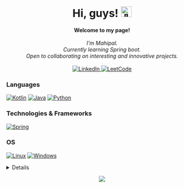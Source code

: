 <h1 align="center">Hi, guys! <img src="https://github.com/wervlad/wervlad/assets/24524555/766d336d-b87d-44ba-807c-c51de2bc6b4d" width="28px" alt="👋"></h1>

<p align="center">
    <b>Welcome to my page!</b><br><br>
    <i>
        I'm Mahipal.<br>
        Currently learning Spring boot.<br>
        Open to collaborating on interesting and innovative projects.<br>
    </i><br>
    <a href="https://www.linkedin.com/in/MahipalMalviya">
        <img src="https://img.shields.io/badge/LinkedIn-blue?style=flat-square&logo=linkedin" alt="LinkedIn">
    </a>
<!--     <a href="https://www.kaggle.com/MahipalMalviya">
        <img src="https://img.shields.io/badge/Kaggle-blue?style=flat-square&logo=kaggle" alt="Kaggle">
    </a> -->
    <a href="https://leetcode.com/MahipalMalviya">
        <img src="https://img.shields.io/badge/LeetCode-blue?style=flat-square&logo=LeetCode" alt="LeetCode">
    </a>
</p>

### Languages
[![Kotlin](https://img.shields.io/badge/kotlin-black?style=for-the-badge&logo=kotlin)](https://github.com/MahipalMalviya)
[![Java](https://img.shields.io/badge/java-black?style=for-the-badge&logo=java)](https://github.com/MahipalMalviya)
[![Python](https://img.shields.io/badge/python-black?style=for-the-badge&logo=python)](https://github.com/MahipalMalviya)


### Technologies & Frameworks
[![Spring](https://img.shields.io/badge/spring-black?style=for-the-badge&logo=spring)](https://github.com/MahipalMalviya)

### OS
[![Linux](https://img.shields.io/badge/linux-black?style=for-the-badge&logo=Linux)](https://github.com/MahipalMalviya)
[![Windows](https://img.shields.io/badge/Windows-black?style=for-the-badge&logo=Windows)](https://github.com/MahipalMalviya)


<details>
<p align="center">
  <a href="https://github.com/MahipalMalviya">
    <img src="http://github-profile-summary-cards.vercel.app/api/cards/profile-details?username=MahipalMalviya&theme=transparent" />
  </a>
  <a href="https://github.com/MahipalMalviya">
    <img src="https://github-readme-streak-stats.herokuapp.com/?user=MahipalMalviya&hide_border=true&card_width=338&theme=transparent" />
  </a>
  <a href="https://github.com/MahipalMalviya">
    <img src="http://github-profile-summary-cards.vercel.app/api/cards/stats?username=MahipalMalviya&theme=transparent" />
  </a>
  <a href="https://github.com/MahipalMalviya">
    <img src="https://github-readme-stats.vercel.app/api/top-langs/?username=MahipalMalviya&langs_count=10&exclude_repo=&hide=jupyter%20notebook,vim%20script,cmake,makefile,batchfile,emacs%20lisp,css,html&layout=default&card_width=699&hide_border=true&theme=transparent" />
  </a>
</p>
</details>

<p align="center">
  <a href="https://github.com/MahipalMalviya">
    <img src="https://komarev.com/ghpvc/?username=MahipalMalviya&color=blue&style=flat)" />
  </a>
</p>
